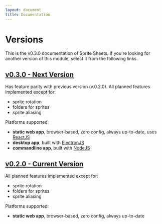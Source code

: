 ```yaml
---
layout: document
title: Documentation
---
```


# Versions

This is the v0.3.0 documentation of Sprite Sheets. If you're looking for another version of this module, select it from the following links.

## [v0.3.0 - Next Version](v0.3.0/) <i class="fa-solid fa-folder-tree"></i>

Has feature parity with previous version (v.0.2.0). All planned features implemented except for:
  
  * sprite rotation
  * folders for sprites
  * sprite aliasing

Platforms supported:

  * **static web app**, browser-based, zero config, always up-to-date, uses [ReactJS](https://reactjs.org/)
  * **desktop app**, built with [ElectronJS](https://www.electronjs.org/)
  * **commandline app**, built with [NodeJS](https://nodejs.org/)

## [v0.2.0 - Current Version](v0.2.0/) <i class="fa-solid fa-folder-tree"></i>

All planned features implemented except for:

  * sprite rotation
  * folders for sprites
  * sprite aliasing

Platforms supported:

  * **static web app**, browser-based, zero config, always up-to-date

<!--
<div class="row docs-nav">
<div class="col-4"></div>
<div class="col-4"><button type="button" onclick='javascript:goto(this, "v0.3.0/index.html");' class="btn btn-primary">Get Started &raquo;</button></div>
<div class="col-4"></div>
</div>
-->